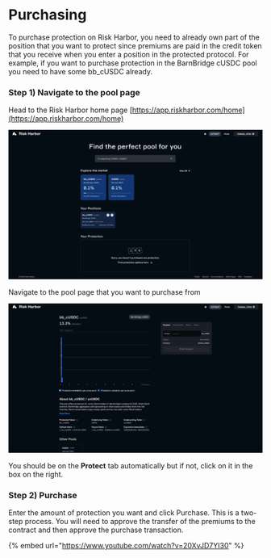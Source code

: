 # Purchasing

To purchase protection on Risk Harbor, you need to already own part of the position that you want to protect since premiums are paid in the credit token that you receive when you enter a position in the protected protocol. For example, if you want to purchase protection in the BarnBridge cUSDC pool you need to have some bb\_cUSDC already. 

### Step 1\) Navigate to the pool page

Head to the Risk Harbor home page [https://app.riskharbor.com/home](https://app.riskharbor.com/home)

![Home Page](../.gitbook/assets/image%20%2835%29.png)

Navigate to the pool page that you want to purchase from

![bb\_cUSDC Pool Page](../.gitbook/assets/image%20%2834%29.png)

You should be on the **Protect** tab automatically but if not, click on it in the box on the right. 

### Step 2\) Purchase

Enter the amount of protection you want and click Purchase. This is a two-step process. You will need to approve the transfer of the premiums to the contract and then approve the purchase transaction.

{% embed url="https://www.youtube.com/watch?v=20XvJD7YI30" %}







